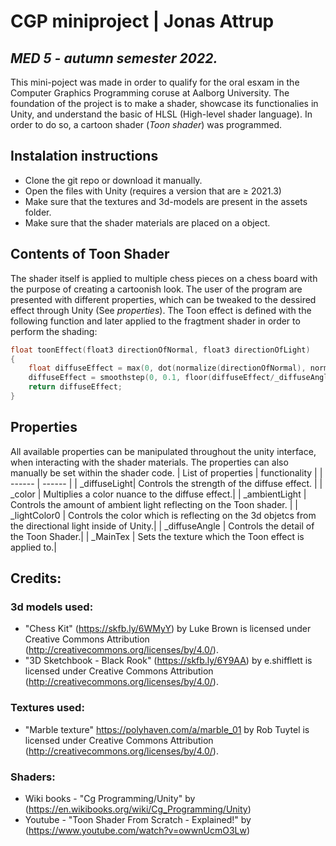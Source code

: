 # CGP miniproject | Jonas Attrup
## _MED 5 - autumn semester 2022._
This mini-poject was made in order to qualify for the oral esxam in the Computer Graphics Programming coruse at Aalborg University. The foundation of the project is to make a shader, showcase its functionalies in Unity, and understand the basic of HLSL (High-level shader language). In order to do so, a cartoon shader (_Toon shader_) was programmed.

## Instalation instructions
- Clone the git repo or download it manually.
- Open the files with Unity (requires a version that are ≥ 2021.3) 
- Make sure that the textures and 3d-models are present in the assets folder.
- Make sure that the shader materials are placed on a object.


## Contents of Toon Shader
The shader itself is applied to multiple chess pieces on a chess board with the purpose of creating a cartoonish look. The user of the program are presented with different properties, which can be tweaked to the dessired effect through Unity (See _properties_).
The Toon effect is defined with the following function and later applied to the fragtment shader in order to perform the shading:


```c
float toonEffect(float3 directionOfNormal, float3 directionOfLight) 
{
    float diffuseEffect = max(0, dot(normalize(directionOfNormal), normalize(directionOfLight)));
    diffuseEffect = smoothstep(0, 0.1, floor(diffuseEffect/_diffuseAngle)); 
    return diffuseEffect;
}
```
## Properties
All available properties can be manipulated throughout the unity interface, when interacting with the shader materials. The properties can also manually be set within the shader code.
| List of properties | functionality |
| ------ | ------ |
| _diffuseLight| Controls the strength of the diffuse effect. | 
| _color | Multiplies a color nuance to the diffuse effect.| 
| _ambientLight | Controls the amount of ambient light reflecting on the Toon shader. | 
| _lightColor0 | Controls the color which is reflecting on the 3d objetcs from the directional light inside of Unity.| 
| _diffuseAngle | Controls the detail of the Toon Shader.| 
|  _MainTex | Sets the texture which the Toon effect is applied to.| 


## Credits:
### 3d models used:
- "Chess Kit" (https://skfb.ly/6WMyY) by Luke Brown is licensed under Creative Commons Attribution (http://creativecommons.org/licenses/by/4.0/).
-  "3D Sketchbook - Black Rook" (https://skfb.ly/6Y9AA) by e.shifflett is licensed under Creative Commons Attribution (http://creativecommons.org/licenses/by/4.0/).
### Textures used:
- "Marble texture" https://polyhaven.com/a/marble_01 by Rob Tuytel is licensed under Creative Commons Attribution (http://creativecommons.org/licenses/by/4.0/).
### Shaders:
- Wiki books - "Cg Programming/Unity" by (https://en.wikibooks.org/wiki/Cg_Programming/Unity)
- Youtube - "Toon Shader From Scratch - Explained!" by (https://www.youtube.com/watch?v=owwnUcmO3Lw)
